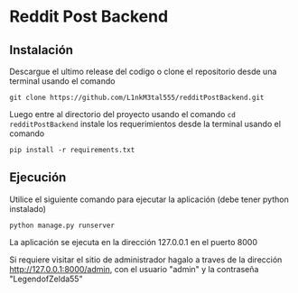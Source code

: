 # Reddit Post Backend

## Instalación

Descargue el ultimo release del codigo o clone el repositorio desde una terminal usando el comando

```
git clone https://github.com/L1nkM3tal555/redditPostBackend.git
```

Luego entre al directorio del proyecto usando el comando `cd redditPostBackend` instale los requerimientos desde la terminal usando el comando

```
pip install -r requirements.txt
```

## Ejecución

Utilice el siguiente comando para ejecutar la aplicación (debe tener python instalado)

```
python manage.py runserver
```

La aplicación se ejecuta en la dirección 127.0.0.1 en el puerto 8000

Si requiere visitar el sitio de administrador hagalo a traves de la dirección http://127.0.0.1:8000/admin, con el usuario "admin" y la contraseña "LegendofZelda55"
